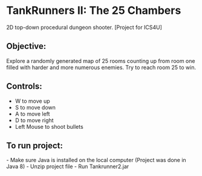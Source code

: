 <h1>TankRunners II: The 25 Chambers </h1>

2D top-down procedural dungeon shooter. [Project for ICS4U]

<h2>Objective:</h2>

Explore a randomly generated map of 25 rooms counting up from room one filled with harder and more numerous enemies. Try to reach room 25 to win. 

<h2>Controls: </h2>

- W to move up 
- S to move down
- A to move left
- D to move right
- Left Mouse to shoot bullets

<h2>To run project:</h2> 
- Make sure Java is installed on the local computer (Project was done in Java 8)
- Unzip project file
- Run Tankrunner2.jar 
